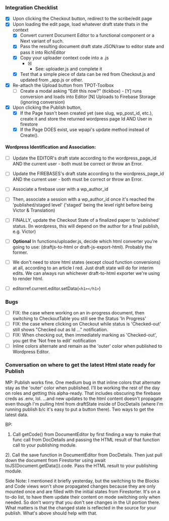### Integration Checklist

- [x] Upon clicking the Checkout button, redirect to the scribe/edit page
- [x] Upon loading the edit page, load whatever draft state thats in the context
  - [x] Convert current Document Editor to a functional component or a Next variant of such.
  - [x] Pass the resulting document draft state JSON/raw to editor state and pass it into RichEditor
  - [x] Copy your uploader context code into a .js 
    - [x] - See: uploader.js and complete it    
  - [x] Test that a simple piece of data can be red from Checkout.js and updated from _app.js or other.

- [x] Re-attach the Upload button from TPOT-Toolbox
  - [ ] Create a modal asking "Edit this now?" (tickbox) - [Y] runs conversion and loads into Editor  [N] Uploads to Firebase Storage (ignoring conversion)

- [x] Upon clicking the Publish button,
  - [x] If the Page hasn't been created yet (see slug, wp_post_id, etc.), create it and store the returned wordpress page Id AND User in firestore
  - [x] If the Page DOES exist, use wpapi's update method instead of Create().

#### Wordpress Identification and Association:
  - [ ] Update the EDITOR's draft state according to the wordpress_page_id AND the current user - both must be correct or throw an Error.
  - [ ] Update the FIREBASES's draft state according to the wordpress_page_id AND the current user - both must be correct or throw an Error.
  - [ ] Associate a firebase user with a wp_author_id
  - [ ] Then, associate a session with a wp_author_id once it's reached the 'published/staged level' ('staged' being the level right before being Victor & Translation) 
- [ ] FINALLY, update the Checkout State of a finalized paper to 'published' status.  (In wordpress, this will depend on the author for a final publish, e.g. Victor)

- [ ] **Optional** In functions/uploader.js, decide which html converter you're going to use: (draftjs-to-html or draft-js-export-html).  Probably the former.
- [ ] We don't need to store html states (except cloud function conversions) at all, according to an article I red.  Just draft state will do for interim edits.  We can always run whichever draft-to-html exporter we're using to render html.

- [ ] editorref.current.editor.setData(`<h1></h1>`)

### Bugs

- [ ] FIX: the case where working on an in-progress document, then switching to CheckoutTable you still see the Status 'In Progress'
- [ ] FIX: the case where clicking on Checkout while status is 'Checked-out' still shows "Checked out as Id ..." notification.
- [ ] FIX: When checking out, then immediately marking as 'Checked-out', you get the 'Not free to edit' notification
- [ ] Inline colors alternate and remain as the 'outer' color when published to Wordpress Editor.

### Conversation on where to get the latest Html state ready for Publish

MP: 
Publish works fine.  One medium bug in that inline colors that alternate stay as the 'outer' color when published.  I'll be working the rest of the day on roles and getting this alpha-ready.
That includes obscuring the firebase creds as .env, lol.
...and new updates to the html content doesn't propagate even though I'm pulling html from draftState inside of DocDetails (where I'm running publish b/c it's easy to put a button there).
Two ways to get the latest data.

BP:
1) Call getCode() from DocumentEditor by first finding a way to make that func call from DocDetails and passing the HTML result of that function call to your publishing module.

2). Call the save function in DocumentEditor from DocDetails. Then just pull down the document from Firestorter using await toJS(Document.getData()).code. Pass the HTML result to your publishing module.

Side Note: I mentioned it briefly yesterday, but the switching to the Blocks and Code views won't show propagated changes because they are only mounted once and are filled with the initial states from Firestorter. It's on a to-do list, to have them update their content on mode switching only when needed. So don't worry that you don't see changes in the UI portion there. What matters is that the changed state is reflected in the source for your publish. What's above should help with that.

